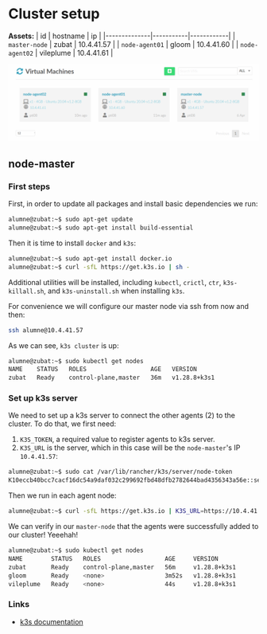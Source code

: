 # Cluster setup
**Assets:**
| id           | hostname  | ip         |
|--------------|-----------|------------|
| `master-node`  | zubat     | 10.4.41.57 |
| `node-agent01` | gloom     | 10.4.41.60 |
| `node-agent02` | vileplume | 10.4.41.61 |

![Virtech FIB](./img/vms.png)

## node-master
### First steps
First, in order to update all packages and install basic dependencies we run:
```bash
alumne@zubat:~$ sudo apt-get update
alumne@zubat:~$ sudo apt-get install build-essential
```

Then it is time to install `docker` and `k3s`:
```bash
alumne@zubat:~$ sudo apt-get install docker.io
alumne@zubat:~$ curl -sfL https://get.k3s.io | sh -
```

Additional utilities will be installed, including `kubectl`, `crictl`, `ctr`, `k3s-killall.sh`, and `k3s-uninstall.sh` when installing `k3s`.

For convenience we will configure our master node via ssh from now and then:
```bash
ssh alumne@10.4.41.57
```

As we can see, `k3s cluster` is up:
```bash
alumne@zubat:~$ sudo kubectl get nodes
NAME    STATUS   ROLES                  AGE   VERSION
zubat   Ready    control-plane,master   36m   v1.28.8+k3s1
```

### Set up k3s server
We need to set up a k3s server to connect the other agents (2) to the cluster.
To do that, we first need:
1. `K3S_TOKEN`, a required value to register agents to k3s server.
2. `K3S_URL` is the server, which in this case will be the `node-master`'s IP `10.4.41.57`:
```bash
alumne@zubat:~$ sudo cat /var/lib/rancher/k3s/server/node-token
K10eccb40bcc7cacf16dc54a9daf032c299692fbd48dfb2782644bad4356343a56e::server:9362565a5a349b3b49d8ab386b102226
```

Then we run in each agent node:
```bash
alumne@zubat:~$ curl -sfL https://get.k3s.io | K3S_URL=https://10.4.41.57:6443 K3S_TOKEN=K10eccb40bcc7cacf16dc54a9daf032c299692fbd48dfb2782644bad4356343a56e::server:9362565a5a349b3b49d8ab386b102226 sh -
```

We can verify in our `master-node` that the agents were successfully added to our cluster! Yeeehah!
```bash
alumne@zubat:~$ sudo kubectl get nodes
NAME        STATUS   ROLES                  AGE     VERSION
zubat       Ready    control-plane,master   56m     v1.28.8+k3s1
gloom       Ready    <none>                 3m52s   v1.28.8+k3s1
vileplume   Ready    <none>                 44s     v1.28.8+k3s1
```

### Links
- [k3s documentation](https://docs.k3s.io)